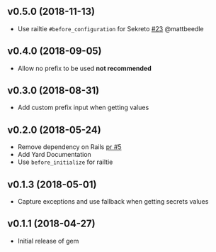## v0.5.0 (2018-11-13)

- Use railtie `#before_configuration` for Sekreto [#23](https://github.com/autolist/sekreto/pull/23) @mattbeedle

## v0.4.0 (2018-09-05)

- Allow no prefix to be used **not recommended**

## v0.3.0 (2018-08-31)

- Add custom prefix input when getting values

## v0.2.0 (2018-05-24)

- Remove dependency on Rails [pr #5][pr5]
- Add Yard Documentation
- Use `before_initialize` for railtie

## v0.1.3 (2018-05-01)

- Capture exceptions and use fallback when getting secrets values

## v0.1.1 (2018-04-27)

- Initial release of gem

[pr5]: https://github.com/autolist/sekreto/pull/5
